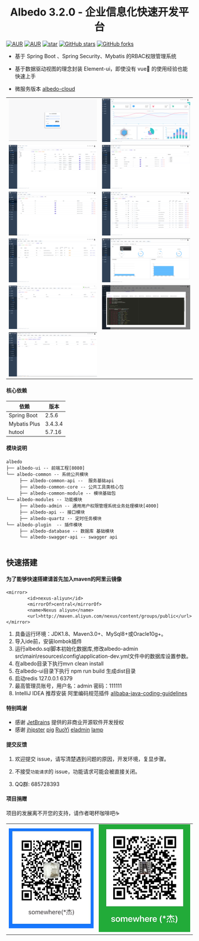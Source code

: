 <h1 style="text-align: center">Albedo 3.2.0 - 企业信息化快速开发平台</h1>
 <p align="center">
 
 [![AUR](https://img.shields.io/badge/license-Apache%20License%202.0-blue.svg)](https://github.com/somowhere/albedo/blob/master/LICENSE)
 [![AUR](https://img.shields.io/badge/Spring%20Boot-2.5.6-blue.svg)](https://spring.io/projects/spring-boot#overview)
 [![star](https://gitee.com/somowhere/albedo/badge/star.svg?theme=white)](https://gitee.com/somowhere/albedo)
 [![GitHub stars](https://img.shields.io/github/stars/somowhere/albedo.svg?style=social&label=Stars)](https://github.com/somowhere/albedo)
 [![GitHub forks](https://img.shields.io/github/forks/somowhere/albedo.svg?style=social&label=Fork)](https://github.com/somowhere/albedo)
 
 </p> 
 
- 基于 Spring Boot 、Spring Security、Mybatis 的RBAC权限管理系统  

- 基于数据驱动视图的理念封装 Element-ui，即使没有 vue 的使用经验也能快速上手 
 
- 微服务版本 <a href="https://github.com/somowhere/albedo-cloud">albedo-cloud</a>   

<table>
    <tr>
        <td><img src="https://raw.githubusercontent.com/somowhere/albedo-source/master/albedo/1.png"/></td>
        <td><img src="https://raw.githubusercontent.com/somowhere/albedo-source/master/albedo/2.png"/></td>
    </tr>
    <tr>
        <td><img src="https://raw.githubusercontent.com/somowhere/albedo-source/master/albedo/3.png"/></td>
        <td><img src="https://raw.githubusercontent.com/somowhere/albedo-source/master/albedo/4.png"/></td>
    </tr>
    <tr>
        <td><img src="https://raw.githubusercontent.com/somowhere/albedo-source/master/albedo/5.png"/></td>
        <td><img src="https://raw.githubusercontent.com/somowhere/albedo-source/master/albedo/6.png"/></td>
    </tr>
    <tr>
        <td><img src="https://raw.githubusercontent.com/somowhere/albedo-source/master/albedo/7.png"/></td>
        <td><img src="https://raw.githubusercontent.com/somowhere/albedo-source/master/albedo/8.png"/></td>
    </tr>
    <tr>
        <td><img src="https://raw.githubusercontent.com/somowhere/albedo-source/master/albedo/9.png"/></td>
        <td><img src="https://raw.githubusercontent.com/somowhere/albedo-source/master/albedo/10.png"/></td>
    </tr>
    <tr>
        <td><img src="https://raw.githubusercontent.com/somowhere/albedo-source/master/albedo/11.png"/></td>
        <td></td>
    </tr>
</table>
   
 

#### 核心依赖 


依赖 | 版本
---|---
Spring Boot |  2.5.6 
Mybatis Plus | 3.4.3.4
hutool | 5.7.16
   


#### 模块说明
```
albedo
├── albedo-ui -- 前端工程[8080]
└── albedo-common -- 系统公共模块 
     ├── albedo-common-api --  服务基础api
     ├── albedo-common-core -- 公共工具类核心包
     ├── albedo-common-module -- 模块基础包
└── albedo-modules -- 功能模块
     ├── albedo-admin -- 通用用户权限管理系统业务处理模块[4000]
     ├── albedo-api -- 接口模块
     ├── albedo-quartz -- 定时任务模块
└── albedo-plugin  -- 插件模块 
     ├── albedo-database -- 数据库 基础模块
     └── albedo-swagger-api -- swagger api
	 
```

## 快速搭建

#### 为了能够快速搭建请首先加入maven的阿里云镜像
```
<mirror>
        <id>nexus-aliyun</id>
        <mirrorOf>central</mirrorOf>
        <name>Nexus aliyun</name>
        <url>http://maven.aliyun.com/nexus/content/groups/public</url>
</mirror>
```

1. 具备运行环境：JDK1.8、Maven3.0+、MySql8+或Oracle10g+。
2. 导入ide前，安装lombok插件
3. 运行albedo.sql脚本初始化数据库,修改albedo-admin src\main\resources\config\application-dev.yml文件中的数据库设置参数。
4. 在albedo目录下执行mvn clean install 
5. 在albedo-ui目录下执行 npm run build 生成dist目录
6. 启动redis 127.0.0.1 6379 
7. 最高管理员账号，用户名：admin 密码：111111 
8. IntelliJ IDEA 推荐安装 阿里编码规范插件  [alibaba-java-coding-guidelines](https://plugins.jetbrains.com/plugin/10046-alibaba-java-coding-guidelines)

#### 特别鸣谢

- 感谢 [JetBrains](https://www.jetbrains.com/) 提供的非商业开源软件开发授权
- 感谢
  [jhipster](https://www.jhipster.tech/)  [pig](https://gitee.com/log4j/pig)  [RuoYi](https://gitee.com/y_project/RuoYi)  [eladmin](https://github.com/elunez/eladmin) [lamp](https://github.com/somewhere/lamp-boot)
  

#### 提交反馈

1. 欢迎提交 issue，请写清楚遇到问题的原因，开发环境，复显步骤。

2. 不接受`功能请求`的 issue，功能请求可能会被直接关闭。  

3. QQ群: 685728393 


#### 项目捐赠

项目的发展离不开您的支持，请作者喝杯咖啡吧☕  

<table>
    <tr>
        <td><img src="https://raw.githubusercontent.com/somowhere/albedo-source/master/albedo/alipay.png"/></td>
        <td><img src="https://raw.githubusercontent.com/somowhere/albedo-source/master/albedo/wxpay.png"/></td>
    </tr>
</table>
 
